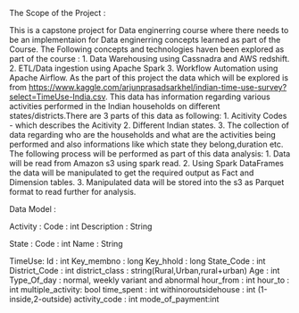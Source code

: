 The Scope of the Project :

This is a capstone project for  Data enginerring course where there needs to be an implementaion for Data enginerring concepts learned as part of the Course.
The Following concepts and technologies haven been explored as part of the course :
        1. Data Warehousing using Cassnadra and AWS redshift.
        2. ETL/Data ingestion using Apache Spark
        3. Workflow Automation using Apache Airflow.
As the part of this project the data which will be explored is from https://www.kaggle.com/arjunprasadsarkhel/indian-time-use-survey?select=TimeUse-India.csv.
This data has information regarding various activities performed in the Indian households on different states/districts.There are 3 parts of this data as following:
        1. Acitivity Codes - which describes the Acitivity
        2. Different Indian states.
        3. The collection of data regarding who are the households and what are the activities being performed and also informations like
            which state they belong,duration etc. 
The following process will be performed as part of this data analysis:
        1. Data will be read from Amazon s3 using spark read. 
        2. Using Spark DataFrames the data will be manipulated to get the required output as Fact and Dimension tables.
        3. Manipulated data will be stored into the s3 as Parquet format to read further for analysis.

Data Model :

Activity :
    Code : int
    Description : String

State :
    Code : int
    Name : String

TimeUse:
     Id : int
     Key_membno : long
     Key_hhold :  long
     State_Code : int
     District_Code :  int
     district_class : string(Rural,Urban,rural+urban)
     Age : int
     Type_Of_day :  normal, weekly variant and abnormal
     hour_from : int
     hour_to : int
     multiple_activity: bool
     time_spent : int
     withinoroutsidehouse : int (1-inside,2-outside)
     activity_code : int
     mode_of_payment:int
     
